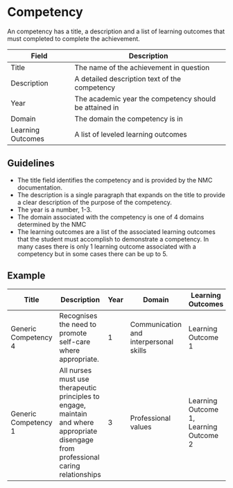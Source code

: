 # Competency 

An competency has a title, a description and a list of learning outcomes that must completed to complete the achievement.


| Field | Description |
| ----- | ----------- |
| Title | The name of the achievement in question |
| Description | A detailed description text of the competency |
| Year | The academic year the competency should be attained in | 
| Domain | The domain the competency is in | 
| Learning Outcomes | A list of leveled learning outcomes |

## Guidelines
* The title field identifies the competency and is provided by the NMC documentation.
* The description is a single paragraph that expands on the title to provide a clear description of the purpose of the competency.
* The year is a number, 1-3. 
* The domain associated with the competency is one of 4 domains determined by the NMC
* The learning outcomes are a list of the associated learning outcomes that the student must accomplish to demonstrate a competency. In many cases there is only 1 learning outcome associated with a competency but in some cases there can be up to 5.

## Example


| Title | Description | Year | Domain | Learning Outcomes |
| ----- | ------------- | --- | ----------- | ----------- |
| Generic Competency 4 | Recognises the need to promote self-care where appropriate. | 1 | Communication and interpersonal skills | Learning Outcome 1 | 
| Generic Competency 1 | All nurses must use therapeutic principles to engage, maintain and where appropriate disengage from professional caring relationships | 3 | Professional values | Learning Outcome 1, Learning Outcome 2 |



